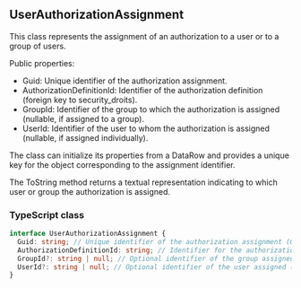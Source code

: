 ﻿## UserAuthorizationAssignment

This class represents the assignment of an authorization to a user or to a group of users.

Public properties:
- Guid: Unique identifier of the authorization assignment.
- AuthorizationDefinitionId: Identifier of the authorization definition (foreign key to security_droits).
- GroupId: Identifier of the group to which the authorization is assigned (nullable, if assigned to a group).
- UserId: Identifier of the user to whom the authorization is assigned (nullable, if assigned individually).

The class can initialize its properties from a DataRow and provides a unique key for the object corresponding to the assignment identifier.

The ToString method returns a textual representation indicating to which user or group the authorization is assigned.

### TypeScript class
```typescript
interface UserAuthorizationAssignment {
  Guid: string; // Unique identifier of the authorization assignment (GUID)
  AuthorizationDefinitionId: string; // Identifier for the authorization definition (GUID)
  GroupId?: string | null; // Optional identifier of the group assigned (GUID or null)
  UserId?: string | null; // Optional identifier of the user assigned (GUID or null)
}
```